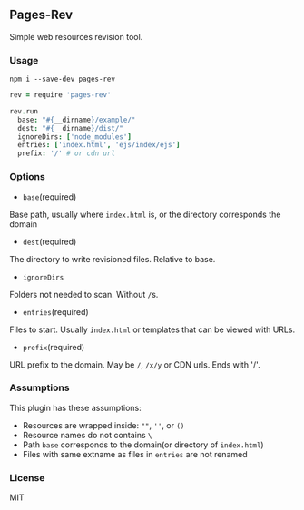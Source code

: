 
Pages-Rev
-----

Simple web resources revision tool.

### Usage

```
npm i --save-dev pages-rev
```

```coffee
rev = require 'pages-rev'

rev.run
  base: "#{__dirname}/example/"
  dest: "#{__dirname}/dist/"
  ignoreDirs: ['node_modules']
  entries: ['index.html', 'ejs/index/ejs']
  prefix: '/' # or cdn url
```

### Options

* `base`(required)

Base path, usually where `index.html` is, or the directory corresponds the domain

* `dest`(required)

The directory to write revisioned files. Relative to base.

* `ignoreDirs`

Folders not needed to scan. Without `/`s.

* `entries`(required)

Files to start. Usually `index.html` or templates that can be viewed with URLs.

* `prefix`(required)

URL prefix to the domain. May be `/`, `/x/y` or CDN urls. Ends with '/'.

### Assumptions

This plugin has these assumptions:

* Resources are wrapped inside: `""`, `''`, or `()`
* Resource names do not contains `\`
* Path `base` corresponds to the domain(or directory of `index.html`)
* Files with same extname as files in `entries` are not renamed

### License

MIT
